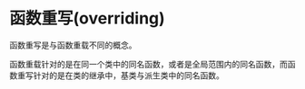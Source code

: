 # 函数重写(overriding)

函数重写是与函数重载不同的概念。

函数重载针对的是在同一个类中的同名函数，或者是全局范围内的同名函数，而函数重写针对的是在类的继承中，基类与派生类中的同名函数。



